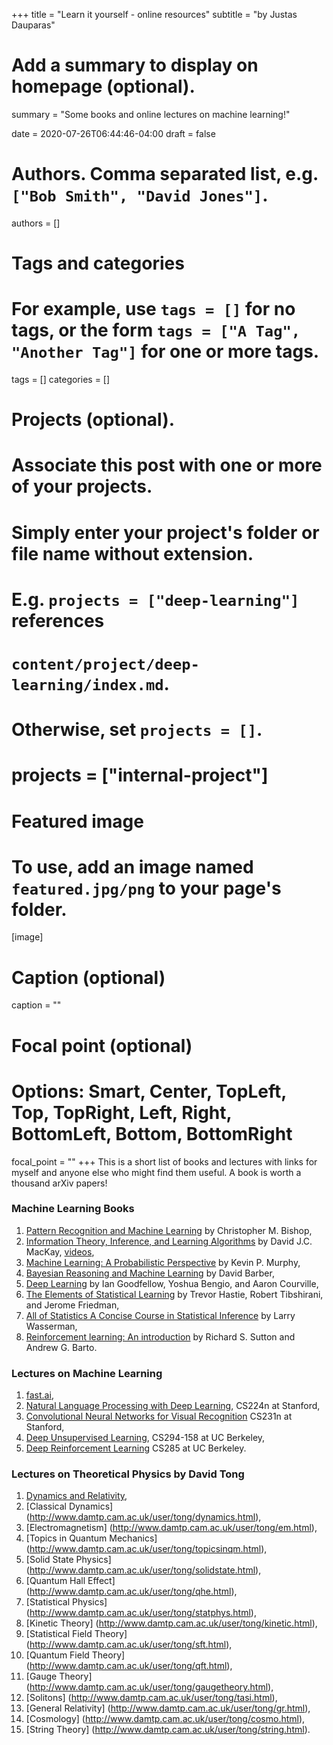 +++
title = "Learn it yourself - online resources"
subtitle = "by Justas Dauparas"

# Add a summary to display on homepage (optional).
summary = "Some books and online lectures on machine learning!"

date = 2020-07-26T06:44:46-04:00
draft = false

# Authors. Comma separated list, e.g. `["Bob Smith", "David Jones"]`.
authors = []

# Tags and categories
# For example, use `tags = []` for no tags, or the form `tags = ["A Tag", "Another Tag"]` for one or more tags.
tags = []
categories = []

# Projects (optional).
#   Associate this post with one or more of your projects.
#   Simply enter your project's folder or file name without extension.
#   E.g. `projects = ["deep-learning"]` references 
#   `content/project/deep-learning/index.md`.
#   Otherwise, set `projects = []`.
# projects = ["internal-project"]

# Featured image
# To use, add an image named `featured.jpg/png` to your page's folder. 
[image]
  # Caption (optional)
  caption = ""

  # Focal point (optional)
  # Options: Smart, Center, TopLeft, Top, TopRight, Left, Right, BottomLeft, Bottom, BottomRight
  focal_point = ""
+++
This is a short list of books and lectures with links for myself and anyone else who might find them useful. A book is worth a thousand arXiv papers!

### Machine Learning Books
1. [Pattern Recognition and Machine Learning](https://www.microsoft.com/en-us/research/uploads/prod/2006/01/Bishop-Pattern-Recognition-and-Machine-Learning-2006.pdf) by Christopher M. Bishop,
2. [Information Theory, Inference, and Learning Algorithms](http://www.inference.org.uk/itprnn/book.pdf) by David J.C. MacKay, [videos](https://www.youtube.com/watch?v=BCiZc0n6COY&list=PLruBu5BI5n4aFpG32iMbdWoRVAA-Vcso6),
3. [Machine Learning: A Probabilistic Perspective](http://noiselab.ucsd.edu/ECE228/Murphy_Machine_Learning.pdf) by Kevin P. Murphy,
4. [Bayesian Reasoning and Machine Learning](http://web4.cs.ucl.ac.uk/staff/D.Barber/pmwiki/pmwiki.php?n=Brml.Online) by David Barber,
5. [Deep Learning](https://www.deeplearningbook.org/) by Ian Goodfellow, Yoshua Bengio, and Aaron Courville,
6. [The Elements of Statistical Learning](https://web.stanford.edu/~hastie/ElemStatLearn/printings/ESLII_print12.pdf) by Trevor Hastie, Robert Tibshirani, and Jerome Friedman,
7. [All of Statistics A Concise Course in Statistical Inference](https://www.stat.cmu.edu/~larry/all-of-statistics/) by Larry Wasserman,
8. [Reinforcement learning: An introduction](http://www.incompleteideas.net/book/RLbook2018.pdf) by Richard S. Sutton and Andrew G. Barto.

### Lectures on Machine Learning
1. [fast.ai](https://www.fast.ai/),
2. [Natural Language Processing with Deep Learning](http://web.stanford.edu/class/cs224n/index.html#schedule), CS224n at Stanford,
3. [Convolutional Neural Networks for Visual Recognition](http://vision.stanford.edu/teaching/cs231n/) CS231n at Stanford,
4. [Deep Unsupervised Learning](https://sites.google.com/view/berkeley-cs294-158-sp20/home), CS294-158 at UC Berkeley,
5. [Deep Reinforcement Learning](http://rail.eecs.berkeley.edu/deeprlcourse/) CS285 at UC Berkeley.

<!-- ### Computer Science Lectures
1. [Structure and Interpretation of Computer Programs] (https://web.mit.edu/alexmv/6.037/sicp.pdf) by

### Biology Lectures
1. [Introduction to Biology - The Secret of Life](https://www.edx.org/course/introduction-to-biology-the-secret-of-life-3), -->

### Lectures on Theoretical Physics by David Tong
1. [Dynamics and Relativity](http://www.damtp.cam.ac.uk/user/tong/relativity.html),
2. [Classical Dynamics] (http://www.damtp.cam.ac.uk/user/tong/dynamics.html),
3. [Electromagnetism] (http://www.damtp.cam.ac.uk/user/tong/em.html),
4. [Topics in Quantum Mechanics] (http://www.damtp.cam.ac.uk/user/tong/topicsinqm.html),
5. [Solid State Physics] (http://www.damtp.cam.ac.uk/user/tong/solidstate.html),
6. [Quantum Hall Effect] (http://www.damtp.cam.ac.uk/user/tong/qhe.html),
7. [Statistical Physics] (http://www.damtp.cam.ac.uk/user/tong/statphys.html),
8. [Kinetic Theory] (http://www.damtp.cam.ac.uk/user/tong/kinetic.html),
9. [Statistical Field Theory] (http://www.damtp.cam.ac.uk/user/tong/sft.html),
10. [Quantum Field Theory] (http://www.damtp.cam.ac.uk/user/tong/qft.html),
11. [Gauge Theory] (http://www.damtp.cam.ac.uk/user/tong/gaugetheory.html),
12. [Solitons] (http://www.damtp.cam.ac.uk/user/tong/tasi.html),
13. [General Relativity] (http://www.damtp.cam.ac.uk/user/tong/gr.html),
14. [Cosmology] (http://www.damtp.cam.ac.uk/user/tong/cosmo.html),
15. [String Theory] (http://www.damtp.cam.ac.uk/user/tong/string.html).
